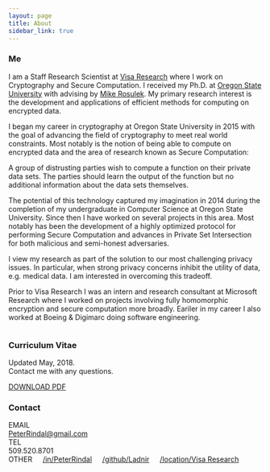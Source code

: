```yaml
---
layout: page
title: About
sidebar_link: true
---
```


### Me
<p>
    I am a Staff Research Scientist at <a href="https://usa.visa.com/about-visa/visa-research.html">Visa Research</a> where 
    I work on Cryptography and Secure Computation. I received my Ph.D. at  <a href="http://oregonstate.edu">Oregon State University</a> with advising by <a class="aIntro" href="http://web.engr.oregonstate.edu/~rosulekm/">Mike Rosulek</a>. My primary research interest is the development and applications of efficient methods for computing on encrypted data.
</p>


<p>I began my career in cryptography at Oregon State University in 2015 with the goal of advancing the field of cryptography to meet real world constraints. Most notably is the notion of being able to compute on encrypted data and the area of research known as Secure Computation:</p>
<p class="message">A group of distrusting parties wish to compute a function on their private data sets. The parties should learn the output of the function but no additional information about the data sets themselves.</p>

<p>The potential of this technology captured my imagination in 2014 during the completion of my undergraduate in Computer Science at Oregon State University. Since then I have worked on several projects in this area. Most notably has been the development of a highly optimized protocol for performing Secure Computation and advances in Private Set Intersection for both malicious and semi-honest adversaries.</p>

<p>I view my research as part of the solution to our most challenging privacy issues. In particular, when strong privacy concerns inhibit the utility of data, e.g. medical data. I am interested in overcoming this tradeoff.</p>

<p>Prior to Visa Research I was an intern and research consultant at Microsoft Research where I worked on projects involving fully homomorphic encryption and secure computation more broadly. Eariler in my career I also worked at Boeing & Digimarc doing software engineering.</p>

<div class="row">
            <div class="six columns padright2">
                <div id="res">
                    <h3>Curriculum Vitae</h3>
                    <p class="rescont">
                        Updated May, 2018.<br>
                        Contact me with any questions.
                    </p>
                    <a href="cv/cv_4.pdf">
                        <div class="button">DOWNLOAD PDF</div>
                    </a>
                </div>
            </div>
            <div class="four columns padleft">
                <div id="contact">
                    <h3 class="contactpad">Contact</h3>
                    <div class="sansserif email">EMAIL</div>
                    <div class="email2"><a href="mailto:rindalp@oregonstate.edu">PeterRindal@gmail.com</a></div>
                    <div class="sansserif tel">TEL</div>
                    <div class="tel2">509.520.8701</div>
                </div>
            </div>
            <div class="two columns padleft">
                <div class="sansserif social">OTHER</div>
                <div class="linkedin">
                    <a href="http://www.linkedin.com/in/peterrindal">/in/PeterRindal</a>
                </div>
                <div class="github">
                    <a href="http://github.com/ladnir">/github/Ladnir</a>
                </div>
                <div class="location">
                    <a href="https://www.google.com/maps/place/Visa+Research/@37.4262136,-122.1431343,15z/data=!4m2!3m1!1s0x0:0xfc7dc0aca48d2577?ved=2ahUKEwjN3JnR_pHfAhUkGDQIHYtKBPEQ_BIwCnoECAYQCA">/location/Visa Research</a>
                </div>
            </div>
        </div>